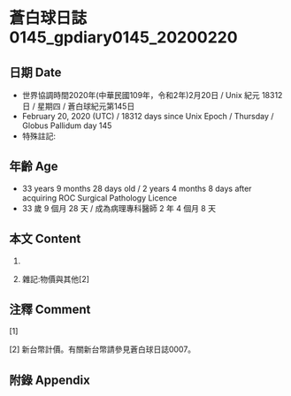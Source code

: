 # 蒼白球日誌0145_gpdiary0145_20200220 #

## 日期 Date ##

* 世界協調時間2020年(中華民國109年，令和2年)2月20日 / Unix 紀元 18312 日 / 星期四 / 蒼白球紀元第145日
* February 20, 2020 (UTC) / 18312 days since Unix Epoch / Thursday / Globus Pallidum day 145
* 特殊註記:

## 年齡 Age ##

* 33 years 9 months 28 days old / 2 years 4 months 8 days after acquiring ROC Surgical Pathology Licence
* 33 歲 9 個月 28 天 / 成為病理專科醫師 2 年 4 個月 8 天

## 本文 Content ##

1. 

    
2. 雜記:物價與其他[2]

    

## 注釋 Comment ##

[1] 


[2] 新台幣計價。有關新台幣請參見蒼白球日誌0007。



## 附錄 Appendix ##

